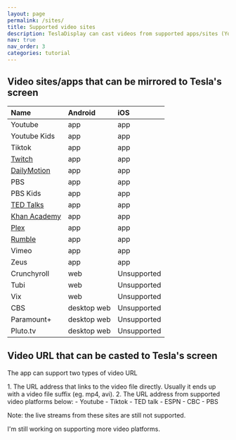 ```yaml
---
layout: page
permalink: /sites/
title: Supported video sites
description: TeslaDisplay can cast videos from supported apps/sites (Youtube, Tiktok) to Tesla.
nav: true
nav_order: 3
categories: tutorial
---
```

<!-- _pages/sites.md -->
## Video sites/apps that can be mirrored to Tesla's screen

| Name         | Android        | iOS           |
| :----------- | :------------  | :------------ |
| Youtube      | app            | app           |
| Youtube Kids | app            | app           |
| Tiktok       | app            | app           |
| <a href='/demo-twitch'>Twitch</a>            | app            | app           |
| <a href='/demo-dailymotion'>DailyMotion</a>  | app            | app           |
| PBS          | app            | app           |
| PBS Kids     | app            | app           |
| <a href='/demo-ted'>TED Talks</a>            | app            | app           |
| <a href='/demo-khan'>Khan Academy</a>        | app            | app           |
| <a href='/demo-plex'>Plex</a>                | app            | app           |
| <a href='/demo-rumble'>Rumble</a>            | app            | app           |
| Vimeo        | app            | app           |
| Zeus         | app            | app           |
| Crunchyroll  | web            | Unsupported   |
| Tubi         | web            | Unsupported   |
| Vix          | web            | Unsupported   |
| CBS          | desktop web    | Unsupported   |
| Paramount+   | desktop web    | Unsupported   |
| Pluto.tv     | desktop web    | Unsupported   |


## Video URL that can be casted to Tesla's screen
<p name="video_url" id="video_url">The app can support two types of video URL</p>
1. The URL address that links to the video file directly. Usually it ends up with a video file suffix (eg. mp4, avi).
2. The URL address from supported video platforms below:
  - Youtube
  - Tiktok
  - TED talk
  - ESPN
  - CBC
  - PBS

<p>Note: the live streams from these sites are still not supported.</p>
<p>I'm still working on supporting more video platforms.</p>
